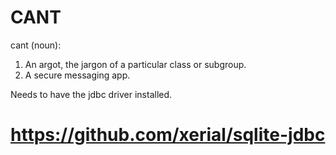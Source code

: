 # CANT

cant (noun):
1. An argot, the jargon of a particular class or subgroup.
2. A secure messaging app.

Needs to have the jdbc driver installed.
# https://github.com/xerial/sqlite-jdbc
